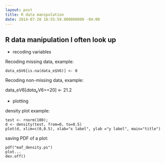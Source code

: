 ```yaml
---
layout: post
title: R data manipulation
date: 2014-07-20 16:55:59.000000000 -04:00
---
```

## R data manipulation I often look up

- recoding variables

Recoding missing data, example:

    data_e$V6[is.na(data_e$V6)] <- 0

Recoding non-missing data, example:

data_e$V6[data_e$V6==20] <- 21.2

- plotting

density plot example:

    test <- rnorm(100);
    d <- density(test, from=0, to=0.5)
    plot(d, xlim=c(0,0.5), xlab="x label", ylab ="y label", main="title")

saving PDF of a plot:

    pdf("maf_density.ps")
    plot...
    dev.off()
